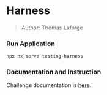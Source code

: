 # Harness

> Author: Thomas Laforge

### Run Application

```bash
npx nx serve testing-harness
```

### Documentation and Instruction

Challenge documentation is [here](https://angular-challenges.vercel.app/challenges/testing/23-harness/).
